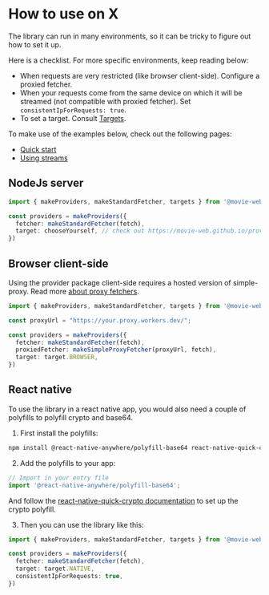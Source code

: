 # How to use on X

The library can run in many environments, so it can be tricky to figure out how to set it up.

Here is a checklist. For more specific environments, keep reading below:
 - When requests are very restricted (like browser client-side). Configure a proxied fetcher.
 - When your requests come from the same device on which it will be streamed (not compatible with proxied fetcher). Set `consistentIpForRequests: true`.
 - To set a target. Consult [Targets](./1.targets.md).

To make use of the examples below, check out the following pages:
 - [Quick start](../1.get-started/1.quick-start.md)
 - [Using streams](../2.essentials/4.using-streams.md)

## NodeJs server
```ts
import { makeProviders, makeStandardFetcher, targets } from '@movie-web/providers';

const providers = makeProviders({
  fetcher: makeStandardFetcher(fetch),
  target: chooseYourself, // check out https://movie-web.github.io/providers/essentials/targets
})
```

## Browser client-side

Using the provider package client-side requires a hosted version of simple-proxy.
Read more [about proxy fetchers](./2.fetchers.md#using-fetchers-on-the-browser).

```ts
import { makeProviders, makeStandardFetcher, targets } from '@movie-web/providers';

const proxyUrl = "https://your.proxy.workers.dev/";

const providers = makeProviders({
  fetcher: makeStandardFetcher(fetch),
  proxiedFetcher: makeSimpleProxyFetcher(proxyUrl, fetch),
  target: target.BROWSER,
})
```

## React native
To use the library in a react native app, you would also need a couple of polyfills to polyfill crypto and base64.

1. First install the polyfills:
```bash
npm install @react-native-anywhere/polyfill-base64 react-native-quick-crypto
```

2. Add the polyfills to your app:
```ts
// Import in your entry file
import '@react-native-anywhere/polyfill-base64';
```

And follow the [react-native-quick-crypto documentation](https://github.com/margelo/react-native-quick-crypto) to set up the crypto polyfill.

3. Then you can use the library like this:

```ts
import { makeProviders, makeStandardFetcher, targets } from '@movie-web/providers';

const providers = makeProviders({
  fetcher: makeStandardFetcher(fetch),
  target: target.NATIVE,
  consistentIpForRequests: true,
})
```
